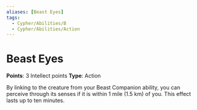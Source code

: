 ```yaml
---
aliases: [Beast Eyes]
tags:
  - Cypher/Abilities/B
  - Cypher/Abilities/Action
---
```


# Beast Eyes

**Points**: 3 Intellect points
**Type**: Action

By linking to the creature from your Beast Companion ability, you can perceive through its senses if it is within 1 mile (1.5 km) of you. This effect lasts up to ten minutes.
